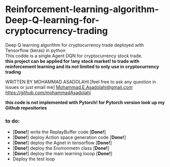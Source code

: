 # Reinforcement-learning-algorithm-Deep-Q-learning-for-cryptocurrency-trading
Deep Q learning algorithm for cryptocurrency trade deployed with Tensorflow (keras) in python  
This codde is a single Agent DQN for cryptocurrency stock trade.  
**this project can be applied for !any stock market! to trade with reinforcement learning and its not limited to only use in cryptocurrency trading**   

WRITTEN BY MOHAMMAD ASADOLAHI  [feel free to ask any question in Issues or just email me]
Mohammad.E.Asadolahi@gmail.com  
https://github.com/mohammadAsadolahi  

**this code is not implemented with Pytorch! for Pytorch version look up my Github repositories**
### to do:  
* [****Done!****] write the ReplayBuffer code  [****Done!****]  
* [****Done!****] deploy Action space generation code [****Done!****]  
* [****Done!****] deploy the Agnet in tensorflow [****Done!****]  
* [****Done!****] deploy the Environmetn class  [****Done!****] 
* [****Done!****] deploy the main learning looop  [****Done!****]
* Deploy the test loop

